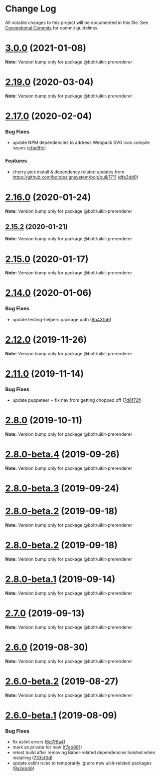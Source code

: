 # Change Log

All notable changes to this project will be documented in this file.
See [Conventional Commits](https://conventionalcommits.org) for commit guidelines.

# [3.0.0](https://github.com/Tribex/prerenderer/compare/v2.29.3...v3.0.0) (2021-01-08)

**Note:** Version bump only for package @bolt/uikit-prerenderer





# [2.19.0](https://github.com/Tribex/prerenderer/compare/v2.18.1...v2.19.0) (2020-03-04)

**Note:** Version bump only for package @bolt/uikit-prerenderer





# [2.17.0](https://github.com/Tribex/prerenderer/compare/v2.16.3...v2.17.0) (2020-02-04)


### Bug Fixes

* update NPM dependencies to address Webpack SVG icon compile issues ([cfad6fc](https://github.com/Tribex/prerenderer/commit/cfad6fc99349d39cec2df583117bda64bda04020))


### Features

* cherry pick install & dependency related updates from https://github.com/boltdesignsystem/bolt/pull/1711 ([dfa3dd0](https://github.com/Tribex/prerenderer/commit/dfa3dd08d19a109736f64faef851e5516e3941e0))





# [2.16.0](https://github.com/Tribex/prerenderer/compare/v2.15.2...v2.16.0) (2020-01-24)

**Note:** Version bump only for package @bolt/uikit-prerenderer





## [2.15.2](https://github.com/Tribex/prerenderer/compare/v2.15.1...v2.15.2) (2020-01-21)

**Note:** Version bump only for package @bolt/uikit-prerenderer





# [2.15.0](https://github.com/Tribex/prerenderer/compare/v2.14.3...v2.15.0) (2020-01-17)

**Note:** Version bump only for package @bolt/uikit-prerenderer





# [2.14.0](https://github.com/Tribex/prerenderer/compare/v2.13.3...v2.14.0) (2020-01-06)


### Bug Fixes

* update testing-helpers package path ([9b431b6](https://github.com/Tribex/prerenderer/commit/9b431b6))





# [2.12.0](https://github.com/Tribex/prerenderer/compare/v2.11.4...v2.12.0) (2019-11-26)

**Note:** Version bump only for package @bolt/uikit-prerenderer





# [2.11.0](https://github.com/Tribex/prerenderer/compare/v2.10.0...v2.11.0) (2019-11-14)


### Bug Fixes

* update puppeteer + fix nav from getting chopped off ([7d6f72f](https://github.com/Tribex/prerenderer/commit/7d6f72f))





# [2.8.0](https://github.com/Tribex/prerenderer/compare/v2.8.0-beta.6...v2.8.0) (2019-10-11)

**Note:** Version bump only for package @bolt/uikit-prerenderer





# [2.8.0-beta.4](https://github.com/Tribex/prerenderer/compare/v2.8.0-beta.3...v2.8.0-beta.4) (2019-09-26)

**Note:** Version bump only for package @bolt/uikit-prerenderer





# [2.8.0-beta.3](https://github.com/Tribex/prerenderer/compare/v2.7.1...v2.8.0-beta.3) (2019-09-24)



# [2.8.0-beta.2](https://github.com/Tribex/prerenderer/compare/v2.7.0...v2.8.0-beta.2) (2019-09-18)

**Note:** Version bump only for package @bolt/uikit-prerenderer





# [2.8.0-beta.2](https://github.com/Tribex/prerenderer/compare/v2.7.0...v2.8.0-beta.2) (2019-09-18)

**Note:** Version bump only for package @bolt/uikit-prerenderer





# [2.8.0-beta.1](https://github.com/Tribex/prerenderer/compare/v2.7.0...v2.8.0-beta.1) (2019-09-14)

**Note:** Version bump only for package @bolt/uikit-prerenderer





# [2.7.0](https://github.com/Tribex/prerenderer/compare/v2.6.0...v2.7.0) (2019-09-13)

**Note:** Version bump only for package @bolt/uikit-prerenderer





# [2.6.0](https://github.com/Tribex/prerenderer/compare/v2.6.0-beta.2...v2.6.0) (2019-08-30)

**Note:** Version bump only for package @bolt/uikit-prerenderer





# [2.6.0-beta.2](https://github.com/Tribex/prerenderer/compare/v2.6.0-beta.1...v2.6.0-beta.2) (2019-08-27)

**Note:** Version bump only for package @bolt/uikit-prerenderer





# [2.6.0-beta.1](https://github.com/Tribex/prerenderer/compare/v2.5.6...v2.6.0-beta.1) (2019-08-09)


### Bug Fixes

* fix eslint errors ([6d7f6a4](https://github.com/Tribex/prerenderer/commit/6d7f6a4))
* mark as private for now ([f7eb881](https://github.com/Tribex/prerenderer/commit/f7eb881))
* retest build after removing Babel-related dependencies hoisted when installing ([733cf0d](https://github.com/Tribex/prerenderer/commit/733cf0d))
* update eslint rules to temporarily ignore new uikit-related packages ([9a2eb46](https://github.com/Tribex/prerenderer/commit/9a2eb46))
